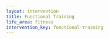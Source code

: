 ```yaml
---
layout: intervention
title: Functional Training
life_area: fitness
intervention_key: functional-training
---
```


